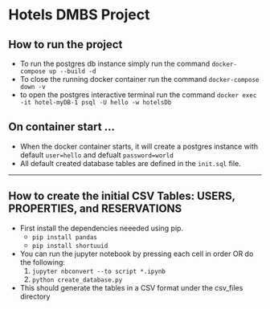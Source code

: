 # Hotels DMBS Project

## How to run the project
- To run the postgres db instance simply run the command `docker-compose up --build -d` 
- To close the running docker container run the command `docker-compose down -v` 
- to open the postgres interactive terminal run the command `docker exec -it hotel-myDB-1 psql -U hello -w hotelsDb`

## On container start ... 
- When the docker container starts, it will create a postgres instance with default `user=hello` and defualt `password=world`
- All default created database tables are defined in the `init.sql` file. 

---

## How to create the initial CSV Tables: USERS, PROPERTIES, and RESERVATIONS

- First install the dependencies neeeded using pip.
    - `pip install pandas`
    - `pip install shortuuid`
- You can run the jupyter notebook by pressing each cell in order OR do the following:
    1. `jupyter nbconvert --to script *.ipynb`
    2. `python create_database.py`
- This should generate the tables in a CSV format under the csv_files directory
